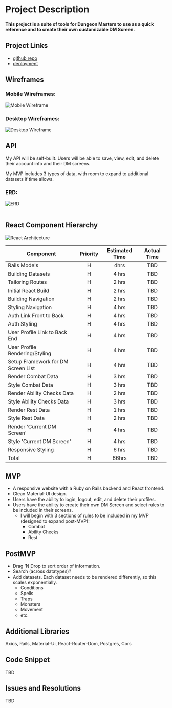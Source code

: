 # Project Description

#### This project is a suite of tools for Dungeon Masters to use as a quick reference and to create their own customizable DM Screen. 

## Project Links

- [github repo](https://github.com/andrew-hollingworth/DND-Toolkit)
- [deployment]()

## Wireframes
### Mobile Wireframes:
![Mobile Wireframe](https://i.imgur.com/upm5X28.jpg "Mobile Wireframe")

### Desktop Wireframes:
![Desktop Wireframe](https://i.imgur.com/X9PJKZM.jpg "Desktop Wireframe")

## API

My API will be self-built. Users will be able to save, view, edit, and delete their account info and their DM screens. 

My MVP includes 3 types of data, with room to expand to additional datasets if time allows.

### ERD:
![ERD](https://i.imgur.com/gcXVYzi.png "ERD")
<br>
<br>

## React Component Hierarchy

![React Architecture](https://i.imgur.com/TUfjhLS.png "React Architecture")

| Component | Priority | Estimated Time | Actual Time |
| --- | :---: |  :---: | :---: |
| Rails Models | H | 4hrs| TBD |
| Building Datasets | H | 4 hrs| TBD |
| Tailoring Routes | H | 2 hrs| TBD |
| Initial React Build | H | 2 hrs| TBD |
| Building Navigation | H | 2 hrs| TBD |
| Styling Navigation | H | 4 hrs| TBD |
| Auth Link Front to Back | H | 4 hrs| TBD |
| Auth Styling | H | 4 hrs| TBD |
| User Profile Link to Back End | H | 4 hrs| TBD |
| User Profile Rendering/Styling | H | 4 hrs| TBD |
| Setup Framework for DM Screen List | H | 4 hrs| TBD |
| Render Combat Data | H | 3 hrs| TBD |
| Style Combat Data | H | 3 hrs| TBD |
| Render Ability Checks Data | H | 2 hrs| TBD |
| Style Ability Checks Data | H | 3 hrs| TBD |
| Render Rest Data | H | 1 hrs| TBD |
| Style Rest Data | H | 2 hrs| TBD |
| Render 'Current DM Screen' | H | 4 hrs| TBD |
| Style 'Current DM Screen' | H | 4 hrs| TBD |
| Responsive Styling | H | 6 hrs| TBD |
| Total | H | 66hrs| TBD |

## MVP
- A responsive website with a Ruby on Rails backend and React frontend.
- Clean Material-UI design.
- Users have the ability to login, logout, edit, and delete their profiles.
- Users have the ability to create their own DM Screen and select rules to be included in their screens.
  - I will begin with 3 sections of rules to be included in my MVP (designed to expand post-MVP): 
    - Combat
    - Ability Checks
    - Rest

## PostMVP 

- Drag 'N Drop to sort order of information.
- Search (across datatypes)?
- Add datasets. Each dataset needs to be rendered differently, so this scales exponentially.
  - Conditions
  - Spells
  - Traps
  - Monsters
  - Movement
  - etc.

## Additional Libraries
Axios, Rails, Material-Ui, React-Router-Dom, Postgres, Cors

## Code Snippet
TBD

## Issues and Resolutions
TBD
